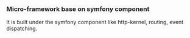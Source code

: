 ### Micro-framework base on symfony component
It is built under the symfony component like http-kernel, routing, event dispatching.
